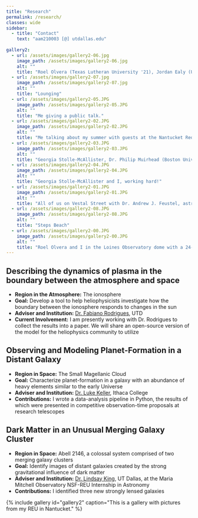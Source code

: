 ```yaml
---
title: "Research"
permalink: /research/
classes: wide
sidebar:
  - title: "Contact"
    text: "aam210003 [@] utdallas.edu"
    
gallery2:
  - url: /assets/images/gallery2-06.jpg
    image_path: /assets/images/gallery2-06.jpg
    alt: ""
    title: "Roel Olvera (Texas Lutheran University '21), Jordan Ealy (University of Maryland grad student), Celia Mulcahey (Mount Holyoke College '21), Abby Mintz (Yale '21), Georgia Stolle-McAllister and Dr. Regina Jorgenson (Maria Mitchell Observatory), and I atop the Vestal Street Observatory with the venerable Gary Walker."
  - url: /assets/images/gallery2-07.jpg
    image_path: /assets/images/gallery2-07.jpg
    alt: ""
    title: "Lounging"
  - url: /assets/images/gallery2-05.JPG
    image_path: /assets/images/gallery2-05.JPG
    alt: ""
    title: "Me giving a public talk."
  - url: /assets/images/gallery2-02.JPG
    image_path: /assets/images/gallery2-02.JPG
    alt: ""
    title: "Me talking about my summer with guests at the Nantucket Red Tie Soiree."
  - url: /assets/images/gallery2-03.JPG
    image_path: /assets/images/gallery2-03.JPG
    alt: ""
    title: "Georgia Stolle-McAllister, Dr. Philip Muirhead (Boston University), and I at the Nantucket Red Tie Soiree."
  - url: /assets/images/gallery2-04.JPG
    image_path: /assets/images/gallery2-04.JPG
    alt: ""
    title: "Georgia Stolle-McAllister and I, working hard!"
  - url: /assets/images/gallery2-01.JPG
    image_path: /assets/images/gallery2-01.JPG
    alt: ""
    title: "All of us on Vestal Street with Dr. Andrew J. Feustel, astronaut!"
  - url: /assets/images/gallery2-08.JPG
    image_path: /assets/images/gallery2-08.JPG
    alt: ""
    title: "Steps Beach"
  - url: /assets/images/gallery2-00.JPG
    image_path: /assets/images/gallery2-00.JPG
    alt: ""
    title: "Roel Olvera and I in the Loines Observatory dome with a 24-inch research telescope."
---
```


## Describing the dynamics of plasma in the boundary between the atmosphere and space
- **Region in the Atmosphere:** The ionosphere
- **Goal:** Develop a tool to help heliophysicists investigate how the boundary between the ionosphere responds to changes in the sun
- **Adviser and Institution:** [Dr. Fabiano Rodrigues](https://sites.google.com/site/rodrigueslab/), UTD
- **Current Involvement:** I am presently working with Dr. Rodrigues to collect the results into a paper. We will share an open-source version of the model for the heliophysics community to utilize

## Observing and Modeling Planet-Formation in a Distant Galaxy
- **Region in Space:** The Small Magellanic Cloud
- **Goal:** Characterize planet-formation in a galaxy with an abundance of heavy elements similar to the early Universe
- **Adviser and Institution:** [Dr. Luke Keller](https://www.ithaca.edu/faculty/lkeller), Ithaca College
- **Contributions:** I wrote a data-analysis pipeline in Python, the results of which were presented in competitive observation-time proposals at research telescopes

## Dark Matter in an Unusual Merging Galaxy Cluster
- **Region in Space:** Abell 2146, a colossal system comprised of two merging galaxy clusters
- **Goal:** Identify images of distant galaxies created by the strong gravitational influence of dark matter
- **Adviser and Institution:** [Dr. Lindsay King](https://profiles.utdallas.edu/lindsay.king), UT Dallas, at the Maria Mitchell Observatory NSF-REU Internship in Astronomy
- **Contributions:** I identified three new strongly lensed galaxies

{% include gallery id="gallery2" caption="This is a gallery with pictures from my REU in Nantucket." %}
